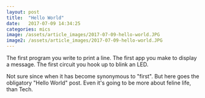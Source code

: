 ```yaml
---
layout: post
title:  "Hello World"
date:   2017-07-09 14:34:25
categories: mics
image: /assets/article_images/2017-07-09-hello-world.JPG
image2: /assets/article_images/2017-07-09-hello-world.JPG	
---
```


The first program you write to print a line. 
The first app you make to display a message. 
The first circuit you hook up to blink an LED. 

Not sure since when it has become synonymous to "first". 
But here goes the obligatory "Hello World" post. 
Even it's going to be more about feline life, than Tech. 



